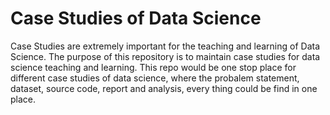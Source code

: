 # Case Studies of Data Science

Case Studies are extremely important for the teaching and learning of Data Science. The purpose of this repository is to maintain case studies for data science teaching and learning. This repo would be one stop place for different case studies of data science, where the probalem statement, dataset, source code, report and analysis, every thing could be find in one place.



